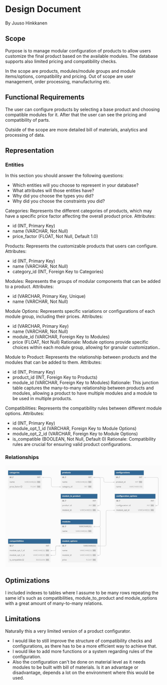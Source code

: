 # Design Document

By Juuso Hinkkanen


## Scope
Purpose is to manage modular configuration of products to allow users customize the final product
based on the available modules. The database supports also limited pricing and compatibility checks.

In the scope are products, modules/module groups and module items/options, compatibility and pricing.
Out of scope are user management, order processing, manufacturing etc.

## Functional Requirements
The user can configure products by selecting a base product and choosing compatible modules for it.
After that the user can see the pricing and compatibility of parts.

Outside of the scope are more detailed bill of materials, analytics and processing of data.

## Representation

### Entities

In this section you should answer the following questions:

* Which entities will you choose to represent in your database?
* What attributes will those entities have?
* Why did you choose the types you did?
* Why did you choose the constraints you did?

Categories: Represents the different categories of products, which may have a specific price factor affecting the overall product price.
Attributes:
* id (INT, Primary Key)
* name (VARCHAR, Not Null)
* price_factor (FLOAT, Not Null, Default 1.0)

Products: Represents the customizable products that users can configure.
Attributes:
* id (INT, Primary Key)
* name (VARCHAR, Not Null)
* category_id (INT, Foreign Key to Categories)

Modules: Represents the groups of modular components that can be added to a product.
Attributes:
* id (VARCHAR, Primary Key, Unique)
* name (VARCHAR, Not Null)

Module Options: Represents specific variations or configurations of each module group, including their prices.
Attributes:
* id (VARCHAR, Primary Key)
* name (VARCHAR, Not Null)
* module_id (VARCHAR, Foreign Key to Modules)
* price (FLOAT, Not Null)
Rationale: Module options provide specific choices within each module group, allowing for granular customization..

Module to Product: Represents the relationship between products and the modules that can be added to them.
Attributes:
* id (INT, Primary Key)
* product_id (INT, Foreign Key to Products)
* module_id (VARCHAR, Foreign Key to Modules)
Rationale: This junction table captures the many-to-many relationship between products and modules, allowing a product to have multiple modules and a module to be used in multiple products.

Compatibilities: Represents the compatibility rules between different module options.
Attributes:
* id (INT, Primary Key)
* module_opt_1_id (VARCHAR, Foreign Key to Module Options)
* module_opt_2_id (VARCHAR, Foreign Key to Module Options)
* is_compatible (BOOLEAN, Not Null, Default 0)
Rationale: Compatibility rules are crucial for ensuring valid product configurations.

### Relationships

![ER-Diagram](er_diagram_configurator.jpg)

## Optimizations

I included indexes to tables where I assume to be many rows repeating the same id's such as compatibilities, module_to_product and module_options with a great amount of many-to-many relations.

## Limitations

Naturally this a very limited version of a product configurator.
* I would like to still improve the structure of compatibility checks and configurations, as there has to be a more efficient way to achieve that.
* I would like to add more functions or a system regarding rules of the configuration.
* Also the configuration can't be done on material level as it needs modules to be built with bill of materials. Is it an advantage or disadvantage, depends a lot on the environment where this would be used.

